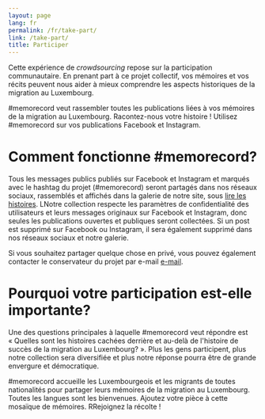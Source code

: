 ```yaml
---
layout: page
lang: fr
permalink: /fr/take-part/
link: /take-part/
title: Participer
---
```


Cette expérience de *crowdsourcing* repose sur la participation communautaire. En prenant part à ce projet collectif, vos mémoires et vos récits peuvent nous aider à mieux comprendre les aspects historiques de la migration au Luxembourg.


#memorecord veut rassembler toutes les publications liées à vos mémoires de la migration au Luxembourg. Racontez-nous votre histoire ! Utilisez #memorecord sur vos publications Facebook et Instagram.


<!-- more -->

# Comment fonctionne #memorecord?

Tous les messages publics publiés sur Facebook et Instagram et marqués avec le hashtag du projet (#memorecord) seront partagés dans nos réseaux sociaux, rassemblés et affichés dans la galerie de notre site, sous [lire les histoires](https://memorecord.uni.lu/fr/stories/). LNotre collection respecte les paramètres de confidentialité des utilisateurs et leurs messages originaux sur Facebook et Instagram, donc seules les publications ouvertes et publiques seront collectées. Si un post est supprimé sur Facebook ou Instagram, il sera également supprimé dans nos réseaux sociaux et notre galerie.

Si vous souhaitez partager quelque chose en privé, vous pouvez également contacter le conservateur du projet par e-mail [e-mail](mailto:memorecord@uni.lu).

# Pourquoi votre participation est-elle importante?

Une des questions principales à laquelle #memorecord veut répondre est « Quelles sont les histoires cachées derrière et au-delà de l'histoire de succès de la migration au Luxembourg? ». Plus les gens participent, plus notre collection sera diversifiée et plus notre réponse pourra être de grande envergure et démocratique.

#memorecord accueille les Luxembourgeois et les migrants de toutes nationalités pour partager leurs mémoires de la migration au Luxembourg. Toutes les langues sont les bienvenues. Ajoutez votre pièce à cette mosaïque de mémoires. RRejoignez la récolte !

